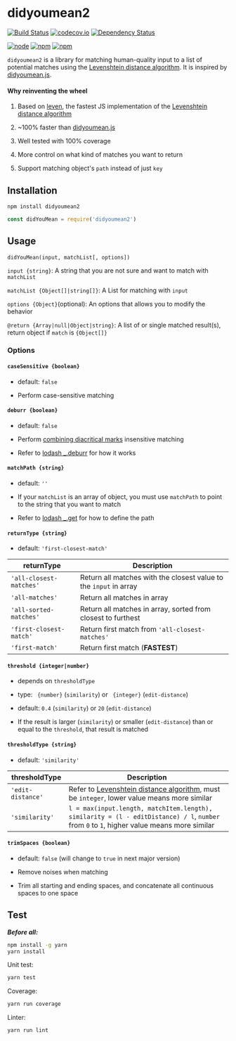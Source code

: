 # didyoumean2

[![Build Status](https://img.shields.io/circleci/project/foray1010/didyoumean2/master.svg)](https://circleci.com/gh/foray1010/didyoumean2/tree/master)
[![codecov.io](https://img.shields.io/codecov/c/github/foray1010/didyoumean2.svg)](https://codecov.io/github/foray1010/didyoumean2?branch=master)
[![Dependency Status](https://img.shields.io/gemnasium/foray1010/didyoumean2.svg)](https://gemnasium.com/foray1010/didyoumean2)

[![node](https://img.shields.io/node/v/didyoumean2.svg)]()
[![npm](https://img.shields.io/npm/dm/didyoumean2.svg)]()
[![npm](https://img.shields.io/npm/l/didyoumean2.svg)]()

`didyoumean2` is a library for matching human-quality input to a list of potential matches using the [Levenshtein distance algorithm](https://en.wikipedia.org/wiki/Levenshtein_distance).
It is inspired by [didyoumean.js](https://github.com/dcporter/didyoumean.js).

#### Why reinventing the wheel
1. Based on [leven](https://github.com/sindresorhus/leven), the fastest JS implementation of the [Levenshtein distance algorithm](https://en.wikipedia.org/wiki/Levenshtein_distance)

2. ~100% faster than [didyoumean.js](https://github.com/dcporter/didyoumean.js)

3. Well tested with 100% coverage

4. More control on what kind of matches you want to return

5. Support matching object's `path` instead of just `key`


## Installation
```sh
npm install didyoumean2
```

```js
const didYouMean = require('didyoumean2')
```


## Usage
```
didYouMean(input, matchList[, options])
```

`input {string}`: A string that you are not sure and want to match with `matchList`

`matchList {Object[]|string[]}`: A List for matching with `input`

`options {Object}`(optional): An options that allows you to modify the behavior

`@return {Array|null|Object|string}`: A list of or single matched result(s), return object if `match` is `{Object[]}`

### Options
#### `caseSensitive {boolean}`
  - default: `false`

  - Perform case-sensitive matching

#### `deburr {boolean}`
  - default: `false`

  - Perform [combining diacritical marks](https://en.wikipedia.org/wiki/Combining_Diacritical_Marks) insensitive matching

  - Refer to [lodash _.deburr](https://lodash.com/docs#deburr) for how it works

#### `matchPath {string}`
  - default: `''`

  - If your `matchList` is an array of object, you must use `matchPath` to point to the string that you want to match

  - Refer to [lodash _.get](https://lodash.com/docs#get) for how to define the path

#### `returnType {string}`
  - default: `'first-closest-match'`

| returnType              | Description                                                       |
|-------------------------|-------------------------------------------------------------------|
| `'all-closest-matches'` | Return all matches with the closest value to the `input` in array |
| `'all-matches'`         | Return all matches in array                                       |
| `'all-sorted-matches'`  | Return all matches in array, sorted from closest to furthest      |
| `'first-closest-match'` | Return first match from `'all-closest-matches'`                   |
| `'first-match'`         | Return first match (__FASTEST__)                                  |

#### `threshold {integer|number}`
  - depends on `thresholdType`

  - type: ` {number}` (`similarity`) or ` {integer}` (`edit-distance`)

  - default: `0.4` (`similarity`) or `20` (`edit-distance`)

  - If the result is larger (`similarity`) or smaller (`edit-distance`) than or equal to the `threshold`, that result is matched

#### `thresholdType {string}`
  - default: `'similarity'`

| thresholdType     | Description                                                                                                                                      |
|-------------------|--------------------------------------------------------------------------------------------------------------------------------------------------|
| `'edit-distance'` | Refer to [Levenshtein distance algorithm](https://en.wikipedia.org/wiki/Levenshtein_distance), must be `integer`, lower value means more similar |
| `'similarity'`    | `l = max(input.length, matchItem.length), similarity = (l - editDistance) / l`, `number` from `0` to `1`, higher value means more similar        |

#### `trimSpaces {boolean}`
  - default: `false` (will change to `true` in next major version)

  - Remove noises when matching

  - Trim all starting and ending spaces, and concatenate all continuous spaces to one space


## Test

___Before all:___
```sh
npm install -g yarn
yarn install
```

Unit test:
```sh
yarn test
```

Coverage:
```sh
yarn run coverage
```

Linter:
```sh
yarn run lint
```
